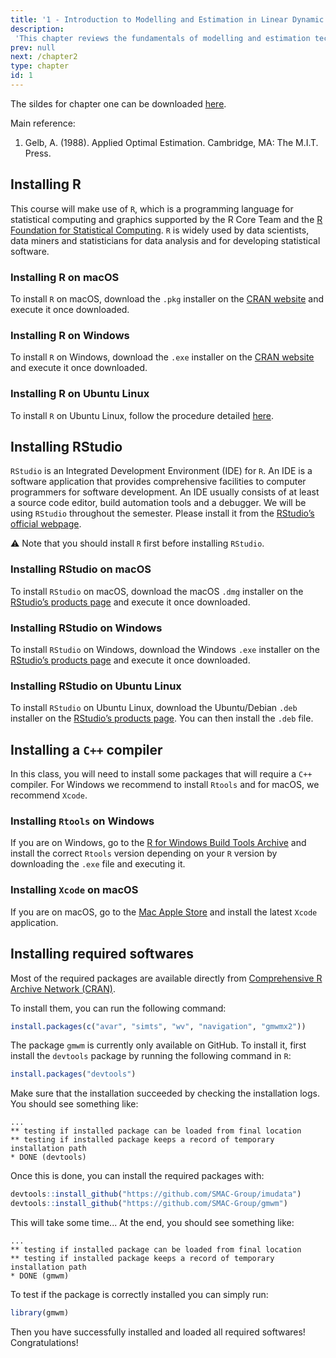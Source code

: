```yaml
---
title: '1 - Introduction to Modelling and Estimation in Linear Dynamic Systems'
description:
 'This chapter reviews the fundamentals of modelling and estimation techniques used in linear dynamic systems with several examples that highlight the importance of correct stochastic models (structure and value of parameters) in sensor fusion. '
prev: null
next: /chapter2
type: chapter
id: 1
---
```


<exercise id="1" title="General Information">

The sildes for chapter one can be downloaded [here](https://github.com/SMAC-Group/course_smac_epfl/raw/master/pdf_slides/slides_chap1.pdf). 

Main reference:

1. Gelb, A. (1988). Applied Optimal Estimation. Cambridge, MA: The M.I.T. Press.


</exercise>



<exercise id="2" title="Required softwares">


## Installing R

This course will make use of `R`, which is a programming language for statistical computing and graphics supported by the R Core Team and the [R Foundation for Statistical Computing](https://www.r-project.org/). `R` is widely used by data scientists, data miners and statisticians for data analysis and for developing statistical software. 

### Installing R on macOS

To install `R` on macOS, download the `.pkg` installer on the [CRAN website](https://cran.r-project.org/bin/macosx/) and execute it once downloaded.

### Installing R on Windows

To install `R` on Windows, download the `.exe` installer on the [CRAN website](https://cran.r-project.org/bin/windows/base/) and execute it once downloaded.

### Installing R on Ubuntu Linux

To install `R` on Ubuntu Linux, follow the procedure detailed [here](https://cran.r-project.org/).


## Installing RStudio

`RStudio` is an Integrated Development Environment (IDE) for `R`. An IDE is a software application that provides comprehensive facilities to computer programmers for software development. An IDE usually consists of at least a source code editor, build automation tools and a debugger. We will be using `RStudio` throughout the semester. Please install it from the [RStudio’s official webpage](https://www.rstudio.com/).

⚠ Note that you should install `R` first before installing `RStudio`.

### Installing RStudio on macOS

To install `RStudio` on macOS, download the macOS `.dmg` installer on the [RStudio’s products page](https://posit.co/downloads/) and execute it once downloaded.

### Installing RStudio on Windows

To install `RStudio` on Windows, download the Windows `.exe` installer on the [RStudio’s products page](https://posit.co/downloads/) and execute it once downloaded.

### Installing RStudio on Ubuntu Linux

To install `RStudio` on Ubuntu Linux, download the Ubuntu/Debian `.deb` installer on the [RStudio’s products page](https://posit.co/downloads/). You can then install the `.deb` file.

## Installing a `C++` compiler

In this class, you will need to install some packages that will require a `C++` compiler. For Windows we recommend to install `Rtools` and for macOS, we recommend `Xcode`.

### Installing `Rtools` on Windows

If you are on Windows, go to the [R for Windows Build Tools Archive](https://cran.r-project.org/bin/windows/Rtools/history.html) and install the correct `Rtools` version depending on your `R` version by downloading the `.exe` file and executing it.


### Installing `Xcode` on macOS

If you are on macOS, go to the [Mac Apple Store](https://apps.apple.com/us/app/xcode/id497799835?mt=12) and install the latest `Xcode` application. 

## Installing required softwares

Most of the required packages are available directly from [Comprehensive R Archive Network (CRAN)](https://cran.r-project.org/).

To install them, you can run the following command:

```R
install.packages(c("avar", "simts", "wv", "navigation", "gmwmx2"))
``` 

The package `gmwm` is currently only available on GitHub. To install it, first install the `devtools` package by running the following command in `R`: 

```R
install.packages("devtools")
``` 

Make sure that the installation succeeded by checking the installation logs. You should see something like:

```out
...
** testing if installed package can be loaded from final location
** testing if installed package keeps a record of temporary installation path
* DONE (devtools)
```

Once this is done, you can install the required packages with:

```r
devtools::install_github("https://github.com/SMAC-Group/imudata")
devtools::install_github("https://github.com/SMAC-Group/gmwm")
```

This will take some time... At the end, you should see something like:


```out
...
** testing if installed package can be loaded from final location
** testing if installed package keeps a record of temporary installation path
* DONE (gmwm)
```

To test if the package is correctly installed you can simply run:

```r
library(gmwm)
```


Then you have successfully installed and loaded all required softwares! Congratulations!


</exercise>
